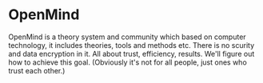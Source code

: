 # OpenMind
OpenMind is a theory system and community which based on computer technology, it includes theories, tools and methods etc. There is no scurity and data encryption in it. All about trust, efficiency, results. We'll figure out how to achieve this goal.
(Obviously it's not for all people, just ones who trust each other.)
